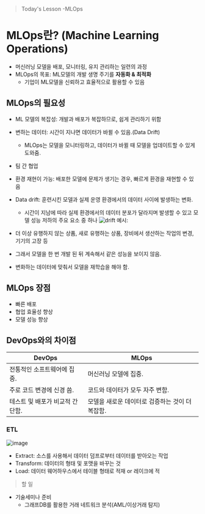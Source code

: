 >Today's Lesson
-MLOps


# MLOps란? (Machine Learning Operations)
- 머신러닝 모델을 배포, 모니터링, 유지 관리하는 일련의 과정
- MLOps의 목표: ML모델의 개발 생명 주기를 **자동화 & 최적화**
  - 기업이 ML모델을 신뢰하고 효율적으로 활용할 수 있음

## MLOps의 필요성
- ML 모델의 복잡성: 개발과 배포가 복잡하므로, 쉽게 관리하기 위함
- 변하는 데이터: 시간이 지나면 데이터가 바뀔 수 있음.(Data Drift)
  - MLOps는 모델을 모니터링하고, 데이터가 바뀔 때 모델을 업데이트할 수 있게 도와줌. 
- 팀 간 협업
- 환경 재현이 가능: 배포한 모델에 문제가 생기는 경우, 빠르게 환경을 재현할 수 있음

- Data drift: 훈련시킨 모델과 실제 운영 환경에서의 데이터 사이에 발생하는 변화.
  - 시간이 지남에 따라 실제 환경에서의 데이터 분포가 달라지며 발생할 수 있고 모델 성능 저하의 주요 요소 중 하나
![drift](https://github.com/user-attachments/assets/d2d2d3ad-9764-4f69-a941-81fad96df44a)
예시:
- 더 이상 유행하지 않는 상품, 새로 유행하는 상품, 장비에서 생산하는 작업의 변경, 기기의 고장 등
- 그래서 모델을 한 번 개발 된 뒤 계속해서 같은 성능을 보이지 않음.
- 변화하는 데이터에 맞춰서 모델을 재학습을 해야 함.

## MLOps 장점
- 빠른 배포
- 협업 효율성 향상
- 모델 성능 향상

## DevOps와의 차이점

| **DevOps** | **MLOps** |
| --- | --- |
| 전통적인 소프트웨어에 집중. | 머신러닝 모델에 집중. |
| 주로 코드 변경에 신경 씀. | 코드와 데이터가 모두 자주 변함. |
| 테스트 및 배포가 비교적 간단함. | 모델을 새로운 데이터로 검증하는 것이 더 복잡함. |


### ETL
![image](https://github.com/user-attachments/assets/3709be8c-2ff4-41f0-a95e-fd2ac586f562)

- Extract: 소스를 사용해서 데이터 덤프로부터 데이터를 받아오는 작업
- Transform: 데이터의 형태 및 포맷을 바꾸는 것
- Load: 데이터 웨어하우스에서 테이블 형태로 적재 or 레이크에 적




>할 일
- 기술세미나 준비
  - 그래프DB를 활용한 거래 네트워크 분석(AML/이상거래 탐지)


